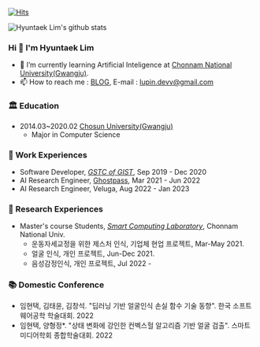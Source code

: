 [![Hits](https://hits.seeyoufarm.com/api/count/incr/badge.svg?url=https%3A%2F%2Fgithub.com%2FdevLupin&count_bg=%2379C83D&title_bg=%23555555&icon=&icon_color=%233FCFD3&title=hits&edge_flat=false)](https://hits.seeyoufarm.com)

![Hyuntaek Lim's github stats](https://github-readme-stats.vercel.app/api?username=devLupin&show_icons=true&theme=tokyonight)

<!--
<p><img align="center" src="https://github-readme-stats.vercel.app/api/top-langs?username=devLupin&show_icons=true&locale=en&layout=compact" alt="devLupin" /></p>
-->

### Hi  👋 I'm Hyuntaek Lim

- 🌱 I’m currently learning Artificial Inteligence at [Chonnam National University(Gwangju)](https://www.jnu.ac.kr/).
- 📫 How to reach me : [BLOG](https://devhyeon.tistory.com/), E-mail : lupin.devv@gmail.com

### 🏛 Education

- 2014.03~2020.02 [Chosun University(Gwangju)](https://www.chosun.ac.kr)
  - Major in Computer Science

### 🌟 Work Experiences

- Software Developer, [<i>GSTC of GIST</i>](http://gstc.or.kr/), Sep 2019 - Dec 2020
- AI Research Engineer, [Ghostpass](http://www.ghostpass.ai), Mar 2021 - Jun 2022
- AI Research Engineer, Veluga, Aug 2022 - Jan 2023

### 📝 Research Experiences

- Master's course Students, [<i>Smart Computing Laboratory</i>](http://sclab.jnu.ac.kr/), Chonnam National Univ.
  - 운동자세교정을 위한 제스처 인식, 기업체 현업 프로젝트, Mar-May 2021.
  - 얼굴 인식, 개인 프로젝트, Jun-Dec 2021.
  - 음성감정인식, 개인 프로젝트, Jul 2022 - 

### 📚 Domestic Conference

- 임현택, 김태윤, 김창석. "딥러닝 기반 얼굴인식 손실 함수 기술 동향". 한국 소프트웨어공학 학술대회. 2022
- 임현택, 양형정*. "상태 변화에 강인한 컨벡스헐 알고리즘 기반 얼굴 검출". 스마트미디어학회 종합학술대회. 2022

<!--

### 📚 International Conference

- 

### 📚 Domestic Conference

- 

### 🔮 Patent

- 

### ✨ HONORS & AWARDS

-->
